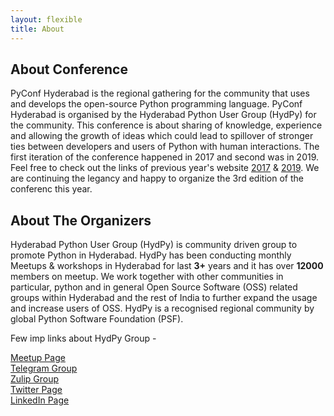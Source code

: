 ```yaml
---
layout: flexible
title: About
---
```


## About Conference

PyConf Hyderabad is the regional gathering for the community that uses and develops the open-source Python programming language. PyConf Hyderabad is organised by the Hyderabad Python User Group (HydPy) for the community. This conference is about sharing of knowledge, experience and allowing the growth of ideas which could lead to spillover of stronger ties between developers and users of Python with human interactions. The first iteration of the conference happened in 2017 and second was in 2019. Feel free to check out the links of previous year's website [2017](https://pyconf.hydpy.org/2017/) & [2019](https://pyconf.hydpy.org/2019/). We are continuing the legancy and happy to organize the 3rd edition of the conferenc this year.

## About The Organizers

Hyderabad Python User Group (HydPy) is community driven group to promote Python in Hyderabad. HydPy has been conducting monthly Meetups & workshops in Hyderabad for last **3+** years and it has over **12000** members on meetup. We work together with other communities in particular, python and in general Open Source Software (OSS) related groups within Hyderabad and the rest of India to further expand the usage and increase users of OSS. HydPy is a recognised regional community by global Python Software Foundation (PSF).

Few imp links about HydPy Group -

[Meetup Page](https://www.meetup.com/HydPyGroup)<br>
[Telegram Group](https://bit.ly/join-hydpy)<br>
[Zulip Group](https://hydpy.zulipchat.com/)<br>
[Twitter Page](https://twitter.com/hydPython)<br>
[LinkedIn Page](https://www.linkedin.com/company/hyderabad-python-user-group/)<br>
